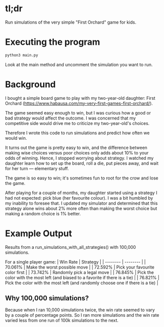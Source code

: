 # tl;dr
Run simulations of the very simple "First Orchard" game for kids.

# Executing the program
```Python
python3 main.py
```

Look at the main method and uncomment the simulation you want to run.

# Background
I bought a simple board game to play with my two-year-old daughter: First Orchard (https://www.habausa.com/my-very-first-games-first-orchard/).

The game seemed easy enough to win, but I was curious how a good or bad strategy would affect the outcome.  I was concerned that my competitive side would drive me to criticize my two-year-old's choices.

Therefore I wrote this code to run simulations and predict how often we would win.  

It turns out the game is pretty easy to win, and the difference between making wise choices versus poor choices only adds about 10% to your odds of winning.
Hence, I stopped worrying about strategy. I watched my daughter learn how to set up the board, roll a die, put pieces away, and wait for her turn — elementary stuff.

The game is so easy to win; it's sometimes fun to root for the crow and lose the game.  

After playing for a couple of months, my daughter started using a strategy I had not expected: pick blue (her favourite colour).  I was a bit humbled by my inability to foresee that.  I updated my simulator and determined that this strategy alone wins about 2% more often than making the worst choice but making a random choice is 1% better.

# Example Output
Results from a run_simulations_with_all_strategies() with 100,000 simulations.

For a single player game:
| Win Rate | Strategy |
| -------- | -------- |
| 70.061%  | Make the worst possible move |
| 72.592%  | Pick your favourite color first |
| 73.742%  | Randomly pick a legal move |
| 76.845%  | Pick the color with the most left (and biased to a favorite if there is a tie) |
| 76.821%  | Pick the color with the most left (and randomly choose one if there is a tie) |
  
  ## Why 100,000 simulations?
  Because when I ran 10,000 simulations twice, the win rate seemed to vary by a couple of percentage points.  So I ran more simulations and the win rate varied less from one run of 100k simulations to the next.

